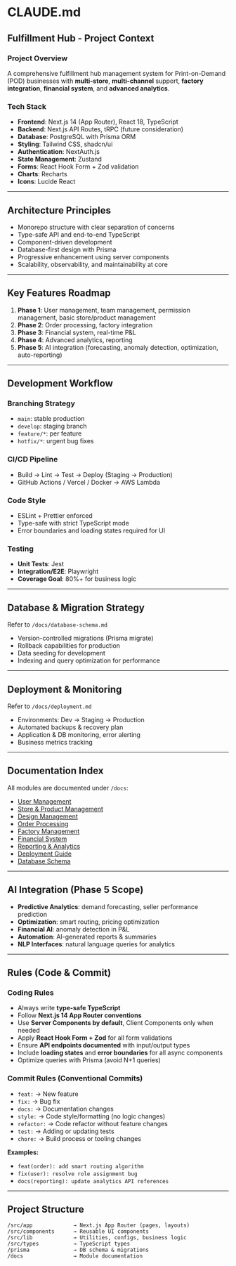 # CLAUDE.md

## Fulfillment Hub - Project Context

### Project Overview
A comprehensive fulfillment hub management system for Print-on-Demand (POD) businesses with **multi-store**, **multi-channel** support, **factory integration**, **financial system**, and **advanced analytics**.

### Tech Stack
- **Frontend**: Next.js 14 (App Router), React 18, TypeScript  
- **Backend**: Next.js API Routes, tRPC (future consideration)  
- **Database**: PostgreSQL with Prisma ORM  
- **Styling**: Tailwind CSS, shadcn/ui  
- **Authentication**: NextAuth.js  
- **State Management**: Zustand  
- **Forms**: React Hook Form + Zod validation  
- **Charts**: Recharts  
- **Icons**: Lucide React  

---

## Architecture Principles
- Monorepo structure with clear separation of concerns  
- Type-safe API and end-to-end TypeScript  
- Component-driven development  
- Database-first design with Prisma  
- Progressive enhancement using server components  
- Scalability, observability, and maintainability at core  

---

## Key Features Roadmap
1. **Phase 1**: User management, team management, permission management, basic store/product management  
2. **Phase 2**: Order processing, factory integration  
3. **Phase 3**: Financial system, real-time P&L  
4. **Phase 4**: Advanced analytics, reporting  
5. **Phase 5**: AI integration (forecasting, anomaly detection, optimization, auto-reporting)  

---

## Development Workflow

### Branching Strategy
- `main`: stable production  
- `develop`: staging branch  
- `feature/*`: per feature  
- `hotfix/*`: urgent bug fixes  

### CI/CD Pipeline
- Build → Lint → Test → Deploy (Staging → Production)  
- GitHub Actions / Vercel / Docker → AWS Lambda  

### Code Style
- ESLint + Prettier enforced  
- Type-safe with strict TypeScript mode  
- Error boundaries and loading states required for UI  

### Testing
- **Unit Tests**: Jest  
- **Integration/E2E**: Playwright  
- **Coverage Goal**: 80%+ for business logic  

---

## Database & Migration Strategy
Refer to `/docs/database-schema.md`

- Version-controlled migrations (Prisma migrate)  
- Rollback capabilities for production  
- Data seeding for development  
- Indexing and query optimization for performance  

---

## Deployment & Monitoring
Refer to `/docs/deployment.md`

- Environments: Dev → Staging → Production  
- Automated backups & recovery plan  
- Application & DB monitoring, error alerting  
- Business metrics tracking  

---

## Documentation Index
All modules are documented under `/docs`:

- [User Management](/docs/user-management.md)  
- [Store & Product Management](/docs/store-product.md)
- [Design Management](/docs/design-management.md)  
- [Order Processing](/docs/order-processing.md)  
- [Factory Management](/docs/factory-management.md)  
- [Financial System](/docs/financial-system.md)  
- [Reporting & Analytics](/docs/reporting-analytics.md)  
- [Deployment Guide](/docs/deployment.md)  
- [Database Schema](/docs/database-schema.md)  

---

## AI Integration (Phase 5 Scope)
- **Predictive Analytics**: demand forecasting, seller performance prediction  
- **Optimization**: smart routing, pricing optimization  
- **Financial AI**: anomaly detection in P&L  
- **Automation**: AI-generated reports & summaries  
- **NLP Interfaces**: natural language queries for analytics  

---

## Rules (Code & Commit)

### Coding Rules
- Always write **type-safe TypeScript**  
- Follow **Next.js 14 App Router conventions**  
- Use **Server Components by default**, Client Components only when needed  
- Apply **React Hook Form + Zod** for all form validations  
- Ensure **API endpoints documented** with input/output types  
- Include **loading states** and **error boundaries** for all async components  
- Optimize queries with Prisma (avoid N+1 queries)  

### Commit Rules (Conventional Commits)
- `feat:` → New feature  
- `fix:` → Bug fix  
- `docs:` → Documentation changes  
- `style:` → Code style/formatting (no logic changes)  
- `refactor:` → Code refactor without feature changes  
- `test:` → Adding or updating tests  
- `chore:` → Build process or tooling changes  

**Examples:**
- `feat(order): add smart routing algorithm`  
- `fix(user): resolve role assignment bug`  
- `docs(reporting): update analytics API references`  

---

## Project Structure
```
/src/app             → Next.js App Router (pages, layouts)
/src/components      → Reusable UI components
/src/lib             → Utilities, configs, business logic
/src/types           → TypeScript types
/prisma              → DB schema & migrations
/docs                → Module documentation
```
